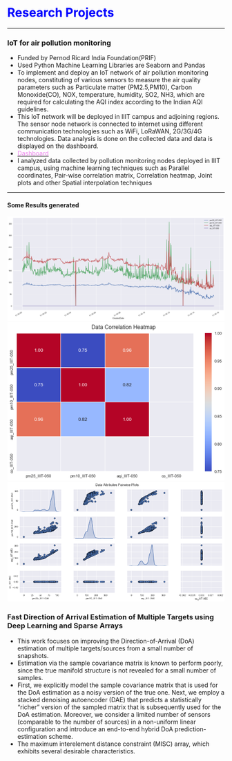 # <span style="color:Blue;">Research Projects</span>
---
### IoT for air pollution monitoring
- Funded by Pernod Ricard India Foundation(PRIF)
- Used Python Machine Learning Libraries are Seaborn and Pandas 
- To implement and deploy an IoT network of air pollution monitoring nodes, constituting of various sensors to measure the air quality parameters such as Particulate matter (PM2.5,PM10), Carbon Monoxide(CO), NOX, temperature, humidity, SO2, NH3, which are required for calculating the AQI index according to the Indian AQI guidelines. 
- This IoT network will be deployed in IIIT campus and adjoining regions. The sensor node network is connected to internet using different communication technologies such as WiFi, LoRaWAN, 2G/3G/4G technologies. Data analysis is done on the collected data and data is displayed on the dashboard. 
- [<span style="color:Violet;">Dashboard</span>](https://spcrc.iiit.ac.in/air/)
- I analyzed data collected by pollution monitoring nodes deployed in IIIT campus, using machine learning techniques such as Parallel coordinates, Pair-wise correlation matrix, Correlation heatmap, Joint plots and other Spatial interpolation techniques

___
#### Some Results generated
<img src="images/RawPlot.png?raw=true"/>
<img src="images/Corr_Map.png?raw=true"/>
<img src="images/Pair_WisePlot.png?raw=true"/>

### Fast Direction of Arrival Estimation of Multiple Targets using Deep Learning and Sparse Arrays
- This work focuses on improving the Direction-of-Arrival (DoA) estimation of multiple targets/sources from a small number of snapshots. 
- Estimation via the sample covariance matrix is known to perform poorly, since the true manifold structure is not revealed for a small number of samples. 
- First, we explicitly model the sample covariance matrix that is used for the DoA estimation as a noisy version of the true one. Next, we employ a stacked denoising autoencoder (DAE) that predicts a statistically “richer” version of the sampled matrix that is subsequently used for the DoA estimation. Moreover, we consider a limited number of sensors (comparable to the number of sources) in a non-uniform linear configuration and introduce an end-to-end hybrid DoA prediction-estimation scheme.
- The maximum interelement distance constraint (MISC) array, which exhibits several desirable characteristics.
